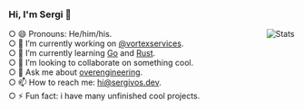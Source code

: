 ### Hi, I'm Sergi 👋

<img src="https://metrics.lecoq.io/sergivb01?languages=1&pagespeed=1&isocalendar=1&followup=1" alt="Stats" align="right">

○ 😄 Pronouns: He/him/his.  
○ 🔭 I’m currently working on [@vortexservices](https://github.com/vortexservices).  
○ 🌱 I’m currently learning [Go](https://golang.org/) and [Rust](https://www.rust-lang.org/).  
○ 👯 I’m looking to collaborate on something cool.  
○ 💬 Ask me about [overengineering](https://en.wikipedia.org/wiki/Overengineering).  
○ 📫 How to reach me: [hi@sergivos.dev](mailto://hi@sergivos.dev).  
○ ⚡ Fun fact: i have many unfinished cool projects.  
<!-- - 🤔 I’m looking for help with ... -->
